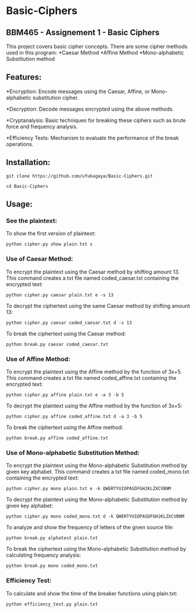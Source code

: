 # Basic-Ciphers
## BBM465 - Assignement 1 - Basic Ciphers
This project covers basic cipher concepts. There are some cipher methods used in this program: 
*Caesar Method
*Affine Method
*Mono-alphabetic Substitution method
 
## Features:
*Encryption: Encode messages using the Caesar, Affine, or Mono-alphabetic substitution cipher.

*Decryption: Decode messages encrypted using the above methods.

*Cryptanalysis: Basic techniques for breaking these ciphers such as brute force and frequency analysis.

*Efficiency Tests: Mechanism to evaluate the performance of the break operations.

## Installation:
```git clone https://github.com/ufukagaya/Basic-Ciphers.git```

```cd Basic-Ciphers```


## Usage:

### See the plaintext:

To show the first version of plaintext: 

```python cipher.py show plain.txt s```

### Use of Caesar Method:

To encrypt the plaintext using the Caesar method by shifting amount 13. This command creates a txt file named coded_caesar.txt containing the encrypted text: 

```python cipher.py caesar plain.txt e -s 13```

To decrypt the ciphertext using the same Caesar method by shifting amount 13: 

```python cipher.py caesar coded_caesar.txt d -s 13```

To break the ciphertext using the Caesar method: 

```python break.py caesar coded_caesar.txt```

### Use of Affine Method:

To encrypt the plaintext using the Affine method by the function of 3x+5. This command creates a txt file named coded_affine.txt containing the encrypted text: 

```python cipher.py affine plain.txt e -a 3 -b 5```

To decrypt the plaintext using the Affine method by the function of 3x+5: 

```python cipher.py affine coded_affine.txt d -a 3 -b 5```

To break the ciphertext using the Affine method: 

```python break.py affine coded_affine.txt```

### Use of Mono-alphabetic Substitution Method:

To encrypt the plaintext using the Mono-alphabetic Substitution method by given key alphabet. This command creates a txt file named coded_mono.txt containing the encrypted text: 

```python cipher.py mono plain.txt e -k QWERTYUIOPASDFGHJKLZXCVBNM```

To decrypt the plaintext using the Mono-alphabetic Substitution method by given key alphabet: 

```python cipher.py mono coded_mono.txt d -k QWERTYUIOPASDFGHJKLZXCVBNM```

To analyze and show the frequency of letters of the given source file: 

```python break.py alphatest plain.txt ```

To break the ciphertext using the Mono-alphabetic Substitution method by calculating frequency analysis: 

```python break.py mono coded_mono.txt```

### Efficiency Test:

To calculate and show the time of the breaker functions using plain.txt: 

```python efficiency_test.py plain.txt```
